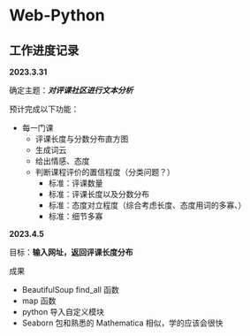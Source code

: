 # Web-Python


## 工作进度记录
**2023.3.31**

确定主题：***对评课社区进行文本分析***

预计完成以下功能：
* 每一门课
    * 评课长度与分数分布直方图
    * 生成词云
    * 给出情感、态度
    * 判断课程评价的置信程度（分类问题？）
        * 标准：评课数量
        * 标准：评课长度以及分数分布
        * 标准：态度对立程度（综合考虑长度、态度用词的多寡、）
        * 标准：细节多寡


**2023.4.5**

目标：**输入网址，返回评课长度分布**

成果
* BeautifulSoup find_all 函数
* map 函数
* python 导入自定义模块
* Seaborn 包和熟悉的 Mathematica 相似，学的应该会很快